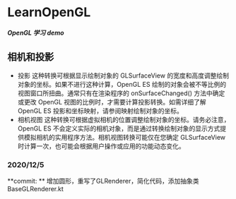 # LearnOpenGL
***OpenGL 学习 demo***

## 相机和投影
- 投影
这种转换可根据显示绘制对象的 GLSurfaceView 的宽度和高度调整绘制对象的坐标。如果不进行这种计算，OpenGL ES 绘制的对象会被不等比例的视图窗口所扭曲。通常只有在渲染程序的 onSurfaceChanged() 方法中确定或更改 OpenGL 视图的比例时，才需要计算投影转换。如需详细了解 OpenGL ES 投影和坐标映射，请参阅映射绘制对象的坐标。
- 相机视图
这种转换可根据虚拟相机的位置调整绘制对象的坐标。请务必注意，OpenGL ES 不会定义实际的相机对象，而是通过转换绘制对象的显示方式提供模拟相机的实用程序方法。相机视图转换可能仅在您确定 GLSurfaceView 时计算一次，也可能会根据用户操作或应用的功能动态变化。

### 2020/12/5
**commit: ** 增加圆形，重写了GLRenderer，简化代码，添加抽象类BaseGLRenderer.kt
